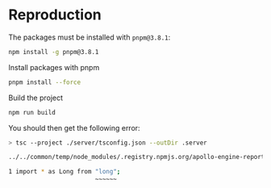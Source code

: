 # Reproduction

The packages must be installed with `pnpm@3.8.1`:

```sh
npm install -g pnpm@3.8.1
```

Install packages with pnpm

```sh
pnpm install --force
```

Build the project

```sh
npm run build
```

You should then get the following error:

```sh
> tsc --project ./server/tsconfig.json --outDir .server

../../common/temp/node_modules/.registry.npmjs.org/apollo-engine-reporting-protobuf/0.4.4/node_modules/apollo-engine-reporting-protobuf/dist/protobuf.d.ts:1:23 - error TS2307: Cannot find module 'long'.

1 import * as Long from "long";
                        ~~~~~~
```
